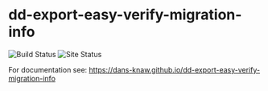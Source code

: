dd-export-easy-verify-migration-info
===========
![Build Status](https://github.com/DANS-KNAW/dd-export-easy-verify-migration-info/actions/workflows/build.yml/badge.svg)
![Site Status](https://github.com/DANS-KNAW/dd-export-easy-verify-migration-info/actions/workflows/docs.yml/badge.svg)

For documentation see: https://dans-knaw.github.io/dd-export-easy-verify-migration-info
